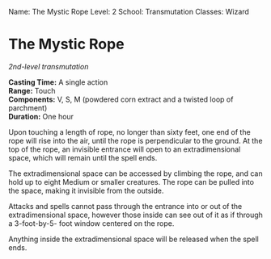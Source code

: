Name: The Mystic Rope
Level: 2
School: Transmutation
Classes: Wizard

# The Mystic Rope
_2nd-level transmutation_ 

**Casting Time:** A single action    
**Range:** Touch    
**Components:** V, S, M (powdered corn extract and a twisted loop of parchment)    
**Duration:** One hour 

Upon touching a length of rope, no longer than sixty feet, one end of the rope will rise into the air, until the rope is perpendicular to the ground. At the top of the rope, an invisible entrance will open to an extradimensional space, which will remain until the spell ends.

The extradimensional space can be accessed by climbing the rope, and can hold up to eight Medium or smaller creatures. The rope can be pulled into the space, making it invisible from the outside.

Attacks and spells cannot pass through the entrance into or out of the extradimensional space, however those inside can see out of it as if through a 3-foot-by-5- foot window centered on the rope.

Anything inside the extradimensional space will be released when the spell ends.